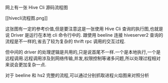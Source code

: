 网上有一张 Hive Cli 源码流程图

[[hivecli流程图.png]]


这张图有一定的参考价值,但是要注意这是一张使用 Hive Cli  查询的执行图,也就是说 Driver 是运行在本地 cli 命令行中的. 跟使用 beeline 连接 hiveserver2 查询的流程是不一样的,省去了较为复杂的 thrift rpc 调用的交互过程.

但中间的 driver 的处理逻辑是共用的,只是说首尾不一样.一个是本地执行,一个是远程调用.远程调用涉及到网络传输,并发,权限控制等诸多问题,所以处理过程相对来说会更加复杂一点.


对于 beeline 和 hs2 完整的流程,可以通过分别抓取进程火焰图来对照分析






